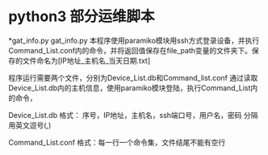 # python3 部分运维脚本

*gat_info.py
gat_info.py 本程序使用paramiko模块用ssh方式登录设备，并执行Command_List.conf内的命令，并将返回值保存在file_path变量的文件夹下。保存的文件命名为[IP地址_主机名_当天日期.txt]

程序运行需要两个文件，分别为Device_List.db和Command_list.conf
通过读取Device_List.db内的主机信息，使用paramiko模块登陆，执行Command_List内的命令，

Device_List.db 
格式： 序号，IP地址，主机名，ssh端口号，用户名，密码
分隔用英文逗号(,)

Command_List.conf 
格式：每一行一个命令集，文件结尾不能有空行
